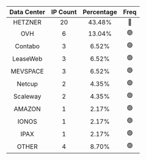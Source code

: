 | Data Center | IP Count | Percentage | Freq |
|:------------:|:--------:|:-----------:|:-----:|
| HETZNER | 20 | 43.48% | 🔴 |
| OVH | 6 | 13.04% | 🟢 |
| Contabo | 3 | 6.52% | 🟢 |
| LeaseWeb | 3 | 6.52% | 🟢 |
| MEVSPACE | 3 | 6.52% | 🟢 |
| Netcup | 2 | 4.35% | 🟢 |
| Scaleway | 2 | 4.35% | 🟢 |
| AMAZON | 1 | 2.17% | 🟢 |
| IONOS | 1 | 2.17% | 🟢 |
| IPAX | 1 | 2.17% | 🟢 |
| OTHER | 4 | 8.70% | 🟢 |